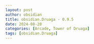 ```yaml
---
layout: post
author: obsidian
title: obsidian.Druaga - 0.9.5
date: 2024-08-28
categories: [Arcade, Tower of Druaga]
tags: [obsidian.Druaga]
---
```


